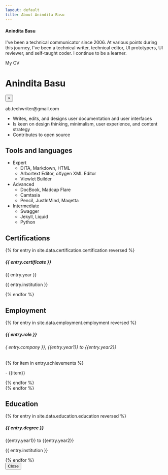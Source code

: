```yaml
---
layout: default
title: About Anindita Basu
---
```

<div class = "card p-3">
<div class = "card-body">
<h4>Anindita Basu</h4>
<p>I've been a technical communicator since 2006. At various points during this journey, I've been a technical writer, technical editor, UI prototypers, UI reviewer, and self-taught coder. I continue to be a learner.</p>
</div><!-- /card-body -->
</div><!-- card -->

<div class="container">  
  <!-- Button to open the modal -->
  <a data-toggle="modal" data-target="#myCV">My CV</a>
  <!-- The modal -->
  <div class="modal" id="myCV">
    <div class="modal-dialog modal-dialog-scrollable">
      <div class="modal-content">      
        <!-- Modal header -->
        <div class="modal-header">
          <h1 class="modal-title">Anindita Basu</h1>
          <button type="button" class="close" data-dismiss="modal">×</button>
        </div><!-- /modal header -->     
        <!-- Modal body -->
        <div class="modal-body">
          <p>ab.techwriter@gmail.com</p>
		  <ul>
		  <li>Writes, edits, and designs user documentation and user interfaces</li>
		  <li>Is keen on design thinking, minimalism, user experience, and content strategy</li>
		  <li>Contributes to open source</li>
		  </ul>
		  <h2>Tools and languages</h2>
		  <ul>
		  <li>Expert
			<ul>
			<li>DITA, Markdown, HTML</li>
			<li>Arbortext Editor, oXygen XML Editor</li>
			<li>Viewlet Builder</li>
			</ul>
		  </li>
		  <li>Advanced
			<ul>
			<li>DocBook, Madcap Flare</li>
			<li>Camtasia</li>
			<li>Pencil, JustInMind, Maqetta</li>
			</ul>
		  </li>
		  <li>Intermediate
			<ul>
			<li>Swagger</li>
			<li>Jekyll, Liquid</li>
			<li>Python</li>
			</ul>
		  </li>
		  </ul>
		  <h2>Certifications</h2>
		  {% for entry in site.data.certification.certification reversed %}
			<div class="container mt-3">
			<div class="card bg-light text-dark p-3">
			<div class="card-header"><h5>{{ entry.certificate }}</h5></div>
			<div class="card-body">
			<p>{{ entry.year }}</p>
			<p>{{ entry.institution }}</p>
			</div><!-- card-body  -->
			</div><!-- card -->
			</div><!-- container mt-3 -->
		  {% endfor %}
		  <h2>Employment</h2>
		  {% for entry in site.data.employment.employment reversed %}
			<div class="container mt-3">
			<div class="card bg-light text-dark p-3">
			<div class="card-header"><h5>{{ entry.role }}</h5></div>
			<div class="card-body">
			<h6>{ entry.company }}, {{entry.year1}} to {{entry.year2}}</h6>
			{% for item in entry.achievements %}
			<p> - {{item}}</p>
			{% endfor %}
			</div><!-- card-body  -->
			</div><!-- card -->
			</div><!-- container mt-3 -->
		  {% endfor %}
		  <h2>Education</h2>
		  {% for entry in site.data.education.education reversed %}
			<div class="container mt-3">
			<div class="card bg-light text-dark p-3">
			<div class="card-header"><h5>{{ entry.degree }}</h5></div>
			<div class="card-body">
			<p>{{entry.year1}} to {{entry.year2}}</p>
			<p>{{ entry.institution }}</p>
			</div><!-- card-body  -->
			</div><!-- card -->
			</div><!-- container mt-3 -->
		  {% endfor %}
        </div><!-- /modal body -->      
        <!-- Modal footer -->
        <div class="modal-footer">
          <button type="button" class="btn btn-danger" data-dismiss="modal">Close</button>
        </div><!-- /modal footer -->       
      </div><!-- /modal content -->
    </div><!-- /modal dialog -->
  </div><!-- /modal -->
</div><!-- container for modal -->
